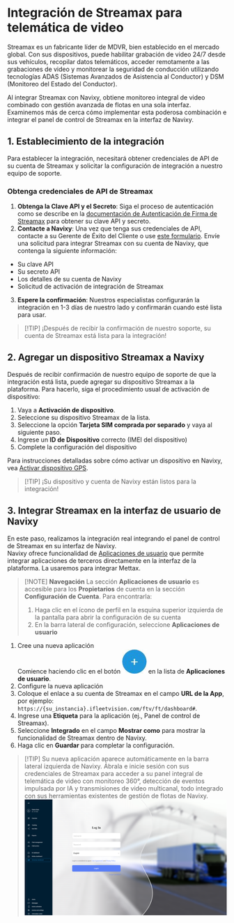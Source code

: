 # Integración de Streamax para telemática de video

Streamax es un fabricante líder de MDVR, bien establecido en el mercado global. Con sus dispositivos, puede habilitar grabación de video 24/7 desde sus vehículos, recopilar datos telemáticos, acceder remotamente a las grabaciones de video y monitorear la seguridad de conducción utilizando tecnologías ADAS (Sistemas Avanzados de Asistencia al Conductor) y DSM (Monitoreo del Estado del Conductor).

Al integrar Streamax con Navixy, obtiene monitoreo integral de video combinado con gestión avanzada de flotas en una sola interfaz. Examinemos más de cerca cómo implementar esta poderosa combinación e integrar el panel de control de Streamax en la interfaz de Navixy.

## 1. Establecimiento de la integración

Para establecer la integración, necesitará obtener credenciales de API de su cuenta de Streamax y solicitar la configuración de integración a nuestro equipo de soporte.

### Obtenga credenciales de API de Streamax

1. **Obtenga la Clave API y el Secreto**: Siga el proceso de autenticación como se describe en la [documentación de Autenticación de Firma de Streamax](https://ftcloud.streamax.com:20002/DOC/Sign%20Authentication) para obtener su clave API y secreto.
2. **Contacte a Navixy**: Una vez que tenga sus credenciales de API, contacte a su Gerente de Éxito del Cliente o use [este formulario](https://www.navixy.com/contact/). Envíe una solicitud para integrar Streamax con su cuenta de Navixy, que contenga la siguiente información:

* Su clave API
* Su secreto API
* Los detalles de su cuenta de Navixy
* Solicitud de activación de integración de Streamax

3. **Espere la confirmación**: Nuestros especialistas configurarán la integración en 1-3 días de nuestro lado y confirmarán cuando esté lista para usar.

> \[!TIP] ¡Después de recibir la confirmación de nuestro soporte, su cuenta de Streamax está lista para la integración!

## 2. Agregar un dispositivo Streamax a Navixy

Después de recibir confirmación de nuestro equipo de soporte de que la integración está lista, puede agregar su dispositivo Streamax a la plataforma. Para hacerlo, siga el procedimiento usual de activación de dispositivo:

1. Vaya a **Activación de dispositivo**.
2. Seleccione su dispositivo Streamax de la lista.
3. Seleccione la opción **Tarjeta SIM comprada por separado** y vaya al siguiente paso.
4. Ingrese un **ID de Dispositivo** correcto (IMEI del dispositivo)
5. Complete la configuración del dispositivo

Para instrucciones detalladas sobre cómo activar un dispositivo en Navixy, vea [Activar dispositivo GPS](https://squaregps.atlassian.net/wiki/spaces/UDOCES/pages/2922547365/Activar+el+dispositivo+GPS?atlOrigin=eyJpIjoiOGY3ZjVjNmQ3ZDZjNDIwOGJmMzQxZDdlMDNhYjZkY2YiLCJwIjoiYyJ9).

> \[!TIP] ¡Su dispositivo y cuenta de Navixy están listos para la integración!

## 3. Integrar Streamax en la interfaz de usuario de Navixy

En este paso, realizamos la integración real integrando el panel de control de Streamax en su interfaz de Navixy.\
Navixy ofrece funcionalidad de [Aplicaciones de usuario](https://squaregps.atlassian.net/wiki/spaces/UDOCES/pages/3020292107/Aplicaciones?atlOrigin=eyJpIjoiYzA1MDE3NmZhYTU1NGE5ZDg4YjI5ODQyYTUwNWRiNGQiLCJwIjoiYyJ9) que permite integrar aplicaciones de terceros directamente en la interfaz de la plataforma. La usaremos para integrar Mettax.

> \[!NOTE] **Navegación** La sección **Aplicaciones de usuario** es accesible para los **Propietarios** de cuenta en la sección **Configuración de Cuenta**. Para encontrarla:
>
> 1. Haga clic en el ícono de perfil en la esquina superior izquierda de la pantalla para abrir la configuración de su cuenta
> 2. En la barra lateral de configuración, seleccione **Aplicaciones de usuario**

1. Cree una nueva aplicación\
   Comience haciendo clic en el botón ![image-20250724-151029.png](../gua-del-usuario/conectores-de-soluciones/attachments/image-20250724-151029.png) en la lista de **Aplicaciones de usuario**.
2. Configure la nueva aplicación
3. Coloque el enlace a su cuenta de Streamax en el campo **URL de la App**, por ejemplo: `https://{su_instancia}.ifleetvision.com/ftv/ft/dashboard#`.
4. Ingrese una **Etiqueta** para la aplicación (ej., Panel de control de Streamax).
5. Seleccione **Integrado** en el campo **Mostrar como** para mostrar la funcionalidad de Streamax dentro de Navixy.
6. Haga clic en **Guardar** para completar la configuración.

> \[!TIP] Su nueva aplicación aparece automáticamente en la barra lateral izquierda de Navixy. Ábrala e inicie sesión con sus credenciales de Streamax para acceder a su panel integral de telemática de video con monitoreo 360°, detección de eventos impulsada por IA y transmisiones de video multicanal, todo integrado con sus herramientas existentes de gestión de flotas de Navixy. ![336df60990234ac98e3c94d8e3f3f69a.png](../gua-del-usuario/conectores-de-soluciones/attachments/336df60990234ac98e3c94d8e3f3f69a.png)
